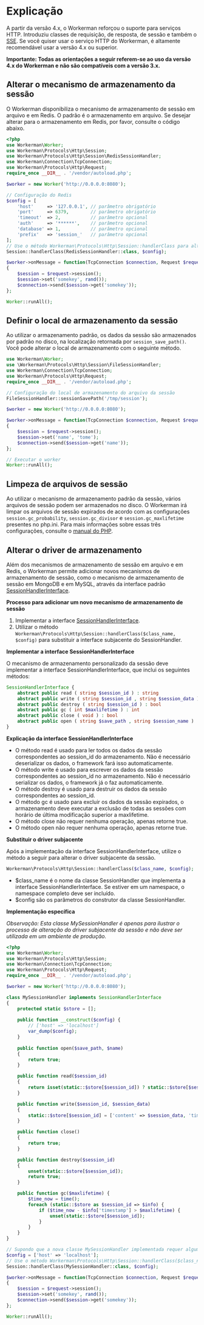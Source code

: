 # Explicação
A partir da versão 4.x, o Workerman reforçou o suporte para serviços HTTP. Introduziu classes de requisição, de resposta, de sessão e também o [SSE](SSE.md). Se você quiser usar o serviço HTTP do Workerman, é altamente recomendável usar a versão 4.x ou superior.

**Importante: Todas as orientações a seguir referem-se ao uso da versão 4.x do Workerman e não são compatíveis com a versão 3.x.**

## Alterar o mecanismo de armazenamento da sessão
O Workerman disponibiliza o mecanismo de armazenamento de sessão em arquivo e em Redis. O padrão é o armazenamento em arquivo. Se desejar alterar para o armazenamento em Redis, por favor, consulte o código abaixo.
```php
<?php
use Workerman\Worker;
use Workerman\Protocols\Http\Session;
use Workerman\Protocols\Http\Session\RedisSessionHandler;
use Workerman\Connection\TcpConnection;
use Workerman\Protocols\Http\Request;
require_once __DIR__ . '/vendor/autoload.php';

$worker = new Worker('http://0.0.0.0:8080');

// Configuração do Redis
$config = [
    'host'     => '127.0.0.1', // parâmetro obrigatório
    'port'     => 6379,        // parâmetro obrigatório
    'timeout'  => 2,           // parâmetro opcional
    'auth'     => '******',    // parâmetro opcional
    'database' => 1,           // parâmetro opcional
    'prefix'   => 'session_'   // parâmetro opcional
];
// Use o método Workerman\Protocols\Http\Session::handlerClass para alterar a classe do driver de sessão
Session::handlerClass(RedisSessionHandler::class, $config);

$worker->onMessage = function(TcpConnection $connection, Request $request)
{
    $session = $request->session();
    $session->set('somekey', rand());
    $connection->send($session->get('somekey'));
};

Worker::runAll();
```

## Definir o local de armazenamento da sessão
Ao utilizar o armazenamento padrão, os dados da sessão são armazenados por padrão no disco, na localização retornada por `session_save_path()`. Você pode alterar o local de armazenamento com o seguinte método.
```php
use Workerman\Worker;
use \Workerman\Protocols\Http\Session\FileSessionHandler;
use Workerman\Connection\TcpConnection;
use Workerman\Protocols\Http\Request;
require_once __DIR__ . '/vendor/autoload.php';

// Configuração do local de armazenamento do arquivo da sessão
FileSessionHandler::sessionSavePath('/tmp/session');

$worker = new Worker('http://0.0.0.0:8080');

$worker->onMessage = function(TcpConnection $connection, Request $request)
{
    $session = $request->session();
    $session->set('name', 'tome');
    $connection->send($session->get('name'));
};

// Executar o worker
Worker::runAll();
```

## Limpeza de arquivos de sessão
Ao utilizar o mecanismo de armazenamento padrão da sessão, vários arquivos de sessão podem ser armazenados no disco. O Workerman irá limpar os arquivos de sessão expirados de acordo com as configurações `session.gc_probability`, `session.gc_divisor` e `session.gc_maxlifetime` presentes no php.ini. Para mais informações sobre essas três configurações, consulte o [manual do PHP](https://www.php.net/manual/pt_BR/session.configuration.php#ini.session.gc-probability).

## Alterar o driver de armazenamento
Além dos mecanismos de armazenamento de sessão em arquivo e em Redis, o Workerman permite adicionar novos mecanismos de armazenamento de sessão, como o mecanismo de armazenamento de sessão em MongoDB e em MySQL, através da interface padrão [SessionHandlerInterface](https://www.php.net/manual/pt_BR/class.sessionhandlerinterface.php).

**Processo para adicionar um novo mecanismo de armazenamento de sessão**
1. Implementar a interface [SessionHandlerInterface](https://www.php.net/manual/pt_BR/class.sessionhandlerinterface.php).
2. Utilizar o método `Workerman\Protocols\Http\Session::handlerClass($class_name, $config)` para substituir a interface subjacente do SessionHandler.

**Implementar a interface SessionHandlerInterface**

O mecanismo de armazenamento personalizado da sessão deve implementar a interface SessionHandlerInterface, que inclui os seguintes métodos:
```php
SessionHandlerInterface {
    abstract public read ( string $session_id ) : string
    abstract public write ( string $session_id , string $session_data ) : bool
    abstract public destroy ( string $session_id ) : bool
    abstract public gc ( int $maxlifetime ) : int
    abstract public close ( void ) : bool
    abstract public open ( string $save_path , string $session_name ) : bool
}
```
**Explicação da interface SessionHandlerInterface**
- O método read é usado para ler todos os dados da sessão correspondentes ao session_id do armazenamento. Não é necessário deserializar os dados, o framework fará isso automaticamente.
- O método write é usado para escrever os dados da sessão correspondentes ao session_id no armazenamento. Não é necessário serializar os dados, o framework já o faz automaticamente.
- O método destroy é usado para destruir os dados da sessão correspondentes ao session_id.
- O método gc é usado para excluir os dados da sessão expirados, o armazenamento deve executar a exclusão de todas as sessões com horário de última modificação superior a maxlifetime.
- O método close não requer nenhuma operação, apenas retorne true.
- O método open não requer nenhuma operação, apenas retorne true.

**Substituir o driver subjacente**

Após a implementação da interface SessionHandlerInterface, utilize o método a seguir para alterar o driver subjacente da sessão.
```php
Workerman\Protocols\Http\Session::handlerClass($class_name, $config);
```
- $class_name é o nome da classe SessionHandler que implementa a interface SessionHandlerInterface. Se estiver em um namespace, o namespace completo deve ser incluído.
- $config são os parâmetros do construtor da classe SessionHandler.

**Implementação específica**

*Observação: Esta classe MySessionHandler é apenas para ilustrar o processo de alteração do driver subjacente da sessão e não deve ser utilizada em um ambiente de produção.*
```php
<?php
use Workerman\Worker;
use Workerman\Protocols\Http\Session;
use Workerman\Connection\TcpConnection;
use Workerman\Protocols\Http\Request;
require_once __DIR__ . '/vendor/autoload.php';

$worker = new Worker('http://0.0.0.0:8080');

class MySessionHandler implements SessionHandlerInterface
{
    protected static $store = [];
    
    public function __construct($config) {
        // ['host' => 'localhost']
        var_dump($config);
    }
   
    public function open($save_path, $name)
    {
        return true;
    }

    public function read($session_id)
    {
        return isset(static::$store[$session_id]) ? static::$store[$session_id]['content'] : '';
    }

    public function write($session_id, $session_data)
    {
        static::$store[$session_id] = ['content' => $session_data, 'timestamp' => time()];
    }

    public function close()
    {
        return true;
    }

    public function destroy($session_id)
    {
        unset(static::$store[$session_id]);
        return true;
    }

    public function gc($maxlifetime) {
        $time_now = time();
        foreach (static::$store as $session_id => $info) {
            if ($time_now - $info['timestamp'] > $maxlifetime) {
                unset(static::$store[$session_id]);
            }
        }
    }
}

// Supondo que a nova classe MySessionHandler implementada requer algum parâmetro de configuração
$config = ['host' => 'localhost'];
// Use o método Workerman\Protocols\Http\Session::handlerClass($class_name, $config) para alterar a classe do driver subjacente da sessão
Session::handlerClass(MySessionHandler::class, $config);

$worker->onMessage = function(TcpConnection $connection, Request $request)
{
    $session = $request->session();
    $session->set('somekey', rand());
    $connection->send($session->get('somekey'));
};

Worker::runAll();
```
